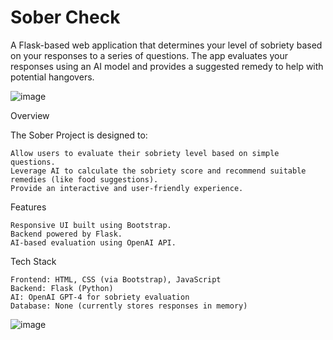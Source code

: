 # Sober Check

A Flask-based web application that determines your level of sobriety based on your responses to a series of questions. The app evaluates your responses using an AI model and provides a suggested remedy to help with potential hangovers.

![image](https://github.com/user-attachments/assets/983b3384-6c53-456b-9470-e92a3ced4ba9)


Overview

The Sober Project is designed to:

    Allow users to evaluate their sobriety level based on simple questions.
    Leverage AI to calculate the sobriety score and recommend suitable remedies (like food suggestions).
    Provide an interactive and user-friendly experience.

Features

    Responsive UI built using Bootstrap.
    Backend powered by Flask.
    AI-based evaluation using OpenAI API.

Tech Stack

    Frontend: HTML, CSS (via Bootstrap), JavaScript
    Backend: Flask (Python)
    AI: OpenAI GPT-4 for sobriety evaluation
    Database: None (currently stores responses in memory)

![image](https://github.com/user-attachments/assets/54f2db8f-17b8-4353-9d9b-85cd137080ee)

